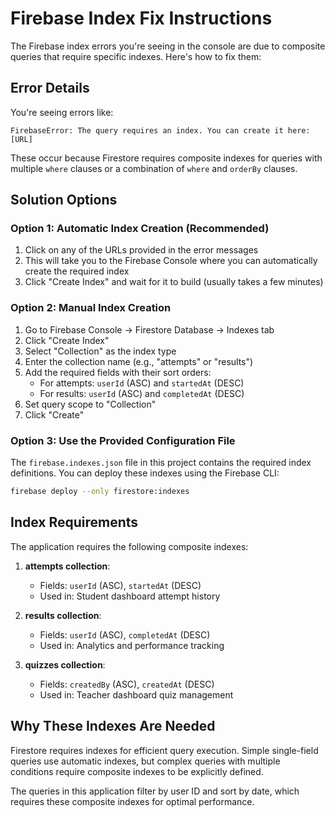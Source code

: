 # Firebase Index Fix Instructions

The Firebase index errors you're seeing in the console are due to composite queries that require specific indexes. Here's how to fix them:

## Error Details

You're seeing errors like:
```
FirebaseError: The query requires an index. You can create it here: [URL]
```

These occur because Firestore requires composite indexes for queries with multiple `where` clauses or a combination of `where` and `orderBy` clauses.

## Solution Options

### Option 1: Automatic Index Creation (Recommended)

1. Click on any of the URLs provided in the error messages
2. This will take you to the Firebase Console where you can automatically create the required index
3. Click "Create Index" and wait for it to build (usually takes a few minutes)

### Option 2: Manual Index Creation

1. Go to Firebase Console → Firestore Database → Indexes tab
2. Click "Create Index" 
3. Select "Collection" as the index type
4. Enter the collection name (e.g., "attempts" or "results")
5. Add the required fields with their sort orders:
   - For attempts: `userId` (ASC) and `startedAt` (DESC)
   - For results: `userId` (ASC) and `completedAt` (DESC)
6. Set query scope to "Collection"
7. Click "Create"

### Option 3: Use the Provided Configuration File

The `firebase.indexes.json` file in this project contains the required index definitions. You can deploy these indexes using the Firebase CLI:

```bash
firebase deploy --only firestore:indexes
```

## Index Requirements

The application requires the following composite indexes:

1. **attempts collection**:
   - Fields: `userId` (ASC), `startedAt` (DESC)
   - Used in: Student dashboard attempt history

2. **results collection**:
   - Fields: `userId` (ASC), `completedAt` (DESC)
   - Used in: Analytics and performance tracking

3. **quizzes collection**:
   - Fields: `createdBy` (ASC), `createdAt` (DESC)
   - Used in: Teacher dashboard quiz management

## Why These Indexes Are Needed

Firestore requires indexes for efficient query execution. Simple single-field queries use automatic indexes, but complex queries with multiple conditions require composite indexes to be explicitly defined.

The queries in this application filter by user ID and sort by date, which requires these composite indexes for optimal performance.